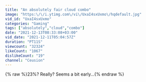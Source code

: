 ```yaml
---
title: "An absolutely fair cloud combo"
image: "https:\/\/i.ytimg.com\/vi\/UxaI4sxUxmo\/hqdefault.jpg"
vid_id: "UxaI4sxUxmo"
categories: "Gaming"
tags: ["absolutely","cloud","combo"]
date: "2021-12-13T08:33:08+03:00"
vid_date: "2021-12-11T05:04:57Z"
duration: "PT11S"
viewcount: "32324"
likeCount: "1067"
dislikeCount: "19"
channel: "Ceusion"
---
```

{% raw %}23%? Really? Seems a bit early...{% endraw %}

